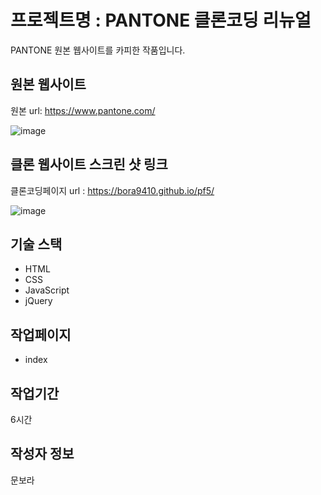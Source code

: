 # 프로젝트명 : PANTONE 클론코딩 리뉴얼
PANTONE 원본 웹사이트를 카피한 작품입니다.

## 원본 웹사이트
원본 url: https://www.pantone.com/

![image](https://github.com/bora9410/pf5/assets/142555231/c3deea93-9908-46e2-bab3-179f9e73a671)


## 클론 웹사이트 스크린 샷 링크
클론코딩페이지 url : https://bora9410.github.io/pf5/

![image](https://github.com/bora9410/pf5/assets/142555231/9f8a6ae2-8773-4abc-a45b-0a3e72d02155)



## 기술 스택
- HTML
- CSS
- JavaScript
- jQuery
 
## 작업페이지
- index
  
## 작업기간
6시간

## 작성자 정보
문보라
